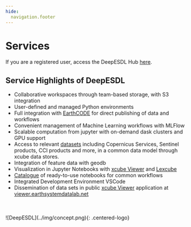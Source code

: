 ```yaml
---
hide:
  navigation.footer
---
```




# Services

If you are a registered user, access the DeepESDL Hub [here](https://deep.earthsystemdatalab.net).


## Service Highlights of DeepESDL

* Collaborative workspaces through team-based storage, with S3 integration 
* User-defined and managed Python environments 
* Full integration with [EarthCODE](../earthcode/index.md) for direct publishing of data and workflows 
* Convenient management of Machine Learning workflows with MLFlow 
* Scalable computation from jupyter with on-demand dask clusters and GPU support 
* Access to relevant [datasets](../data/index.md) including Copernicus Services, Sentinel products, 
  CCI products and more, in a common data model through xcube data stores. 
* Integration of feature data with geodb 
* Visualization in Jupyter Notebooks with [xcube Viewer](../guide/visualisation/xcube-viewer.md) and
  [Lexcube](../guide/visualisation/lexcube-viewer.md) 
* [Catalogue](../guide/jupyterlab/notebooks/index.md) of ready-to-use notebooks for common workflows 
* Integrated Development Environment VSCode 
* Dissemination of data sets in public [xcube Viewer](../guide/visualisation/xcube-viewer.md) application
  at [viewer.earthsystemdatalab.net](https://viewer.earthsystemdatalab.net) 

<br>
<br>
![DeepESDL](../img/concept.png){: .centered-logo}
